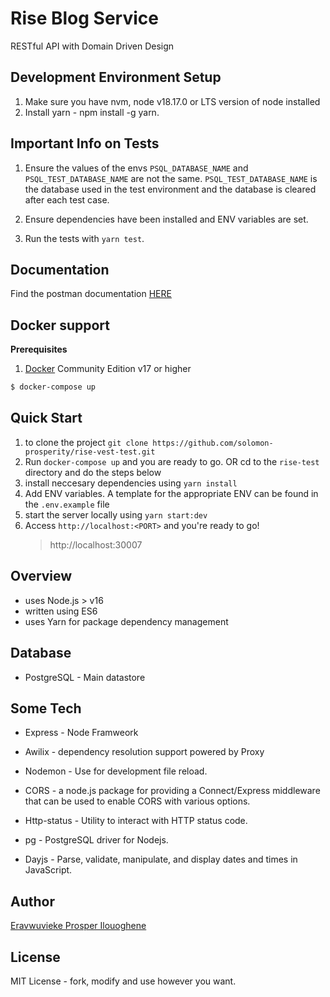 # Rise Blog Service

RESTful API with Domain Driven Design

## Development Environment Setup

1. Make sure you have nvm, node v18.17.0 or LTS version of node installed
2. Install yarn - npm install -g yarn.

## Important Info on Tests

1. Ensure the values of the envs `PSQL_DATABASE_NAME` and `PSQL_TEST_DATABASE_NAME` are not the same. `PSQL_TEST_DATABASE_NAME` is the database used in the test environment and the database is cleared after each test case.

2. Ensure dependencies have been installed and ENV variables are set.

3. Run the tests with `yarn test`. 


## Documentation
Find the postman documentation [HERE](https://documenter.getpostman.com/view/16946617/2sAXxQfXw6)

## Docker support

**Prerequisites**

1. [Docker](https://www.docker.com/products/docker-engine) Community Edition v17 or higher

```sh
$ docker-compose up
```


## Quick Start
1. to clone the project `git clone https://github.com/solomon-prosperity/rise-vest-test.git`
2. Run `docker-compose up` and you are ready to go.  OR cd to the `rise-test` directory and do the steps below
3. install neccesary dependencies using `yarn install`
4. Add ENV variables. A template for the appropriate ENV can be found in the `.env.example` file
5. start the server locally using `yarn start:dev`
6. Access `http://localhost:<PORT>` and you're ready to go!
   > http://localhost:30007


## Overview 
- uses Node.js > v16
- written using ES6
- uses Yarn for package dependency management


## Database
- PostgreSQL - Main datastore


## Some Tech

- Express - Node Framweork

- Awilix - dependency resolution support powered by Proxy

- Nodemon - Use for development file reload.

- CORS - a node.js package for providing a Connect/Express middleware that can be used to enable CORS with various options.

- Http-status - Utility to interact with HTTP status code.

- pg - PostgreSQL driver for Nodejs.

- Dayjs - Parse, validate, manipulate, and display dates and times in JavaScript.

## Author
[Eravwuvieke Prosper Ilouoghene](https://www.linkedin.com/in/prosper-eravwuvieke-25b534163/)


## License
MIT License - fork, modify and use however you want.
